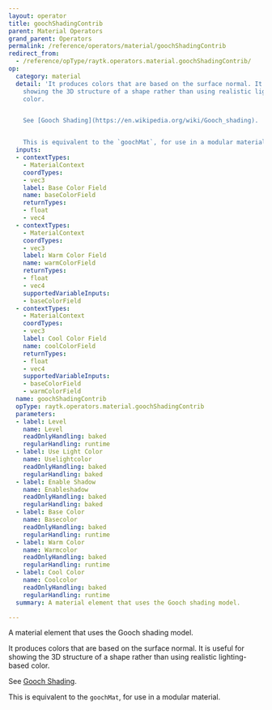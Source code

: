 ```yaml
---
layout: operator
title: goochShadingContrib
parent: Material Operators
grand_parent: Operators
permalink: /reference/operators/material/goochShadingContrib
redirect_from:
  - /reference/opType/raytk.operators.material.goochShadingContrib/
op:
  category: material
  detail: 'It produces colors that are based on the surface normal. It is useful for
    showing the 3D structure of a shape rather than using realistic lighting-based
    color.


    See [Gooch Shading](https://en.wikipedia.org/wiki/Gooch_shading).


    This is equivalent to the `goochMat`, for use in a modular material.'
  inputs:
  - contextTypes:
    - MaterialContext
    coordTypes:
    - vec3
    label: Base Color Field
    name: baseColorField
    returnTypes:
    - float
    - vec4
  - contextTypes:
    - MaterialContext
    coordTypes:
    - vec3
    label: Warm Color Field
    name: warmColorField
    returnTypes:
    - float
    - vec4
    supportedVariableInputs:
    - baseColorField
  - contextTypes:
    - MaterialContext
    coordTypes:
    - vec3
    label: Cool Color Field
    name: coolColorField
    returnTypes:
    - float
    - vec4
    supportedVariableInputs:
    - baseColorField
    - warmColorField
  name: goochShadingContrib
  opType: raytk.operators.material.goochShadingContrib
  parameters:
  - label: Level
    name: Level
    readOnlyHandling: baked
    regularHandling: runtime
  - label: Use Light Color
    name: Uselightcolor
    readOnlyHandling: baked
    regularHandling: baked
  - label: Enable Shadow
    name: Enableshadow
    readOnlyHandling: baked
    regularHandling: baked
  - label: Base Color
    name: Basecolor
    readOnlyHandling: baked
    regularHandling: runtime
  - label: Warm Color
    name: Warmcolor
    readOnlyHandling: baked
    regularHandling: runtime
  - label: Cool Color
    name: Coolcolor
    readOnlyHandling: baked
    regularHandling: runtime
  summary: A material element that uses the Gooch shading model.

---
```



A material element that uses the Gooch shading model.

It produces colors that are based on the surface normal. It is useful for showing the 3D structure of a shape rather than using realistic lighting-based color.

See [Gooch Shading](https://en.wikipedia.org/wiki/Gooch_shading).

This is equivalent to the `goochMat`, for use in a modular material.
